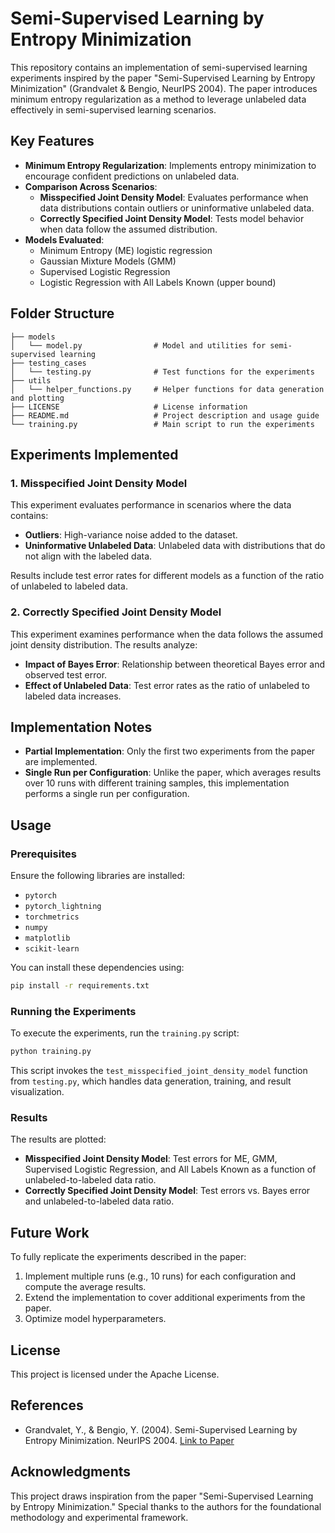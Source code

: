 # Semi-Supervised Learning by Entropy Minimization

This repository contains an implementation of semi-supervised learning experiments inspired by the paper "Semi-Supervised Learning by Entropy Minimization" (Grandvalet & Bengio, NeurIPS 2004). The paper introduces minimum entropy regularization as a method to leverage unlabeled data effectively in semi-supervised learning scenarios.

## Key Features

- **Minimum Entropy Regularization**: Implements entropy minimization to encourage confident predictions on unlabeled data.
- **Comparison Across Scenarios**:
  - **Misspecified Joint Density Model**: Evaluates performance when data distributions contain outliers or uninformative unlabeled data.
  - **Correctly Specified Joint Density Model**: Tests model behavior when data follow the assumed distribution.
- **Models Evaluated**:
  - Minimum Entropy (ME) logistic regression
  - Gaussian Mixture Models (GMM)
  - Supervised Logistic Regression
  - Logistic Regression with All Labels Known (upper bound)

## Folder Structure

```
├── models
│   └── model.py                # Model and utilities for semi-supervised learning
├── testing_cases
│   └── testing.py              # Test functions for the experiments
├── utils
│   └── helper_functions.py     # Helper functions for data generation and plotting
├── LICENSE                     # License information
├── README.md                   # Project description and usage guide
└── training.py                 # Main script to run the experiments
```

## Experiments Implemented

### 1. Misspecified Joint Density Model
This experiment evaluates performance in scenarios where the data contains:
- **Outliers**: High-variance noise added to the dataset.
- **Uninformative Unlabeled Data**: Unlabeled data with distributions that do not align with the labeled data.

Results include test error rates for different models as a function of the ratio of unlabeled to labeled data.

### 2. Correctly Specified Joint Density Model
This experiment examines performance when the data follows the assumed joint density distribution. The results analyze:
- **Impact of Bayes Error**: Relationship between theoretical Bayes error and observed test error.
- **Effect of Unlabeled Data**: Test error rates as the ratio of unlabeled to labeled data increases.

## Implementation Notes

- **Partial Implementation**: Only the first two experiments from the paper are implemented.
- **Single Run per Configuration**: Unlike the paper, which averages results over 10 runs with different training samples, this implementation performs a single run per configuration.

## Usage

### Prerequisites

Ensure the following libraries are installed:
- `pytorch`
- `pytorch_lightning`
- `torchmetrics`
- `numpy`
- `matplotlib`
- `scikit-learn`

You can install these dependencies using:
```bash
pip install -r requirements.txt
```

### Running the Experiments

To execute the experiments, run the `training.py` script:
```bash
python training.py
```

This script invokes the `test_misspecified_joint_density_model` function from `testing.py`, which handles data generation, training, and result visualization.

### Results

The results are plotted:
- **Misspecified Joint Density Model**: Test errors for ME, GMM, Supervised Logistic Regression, and All Labels Known as a function of unlabeled-to-labeled data ratio.
- **Correctly Specified Joint Density Model**: Test errors vs. Bayes error and unlabeled-to-labeled data ratio.

## Future Work

To fully replicate the experiments described in the paper:
1. Implement multiple runs (e.g., 10 runs) for each configuration and compute the average results.
2. Extend the implementation to cover additional experiments from the paper.
3. Optimize model hyperparameters.

## License

This project is licensed under the Apache License.

## References

- Grandvalet, Y., & Bengio, Y. (2004). Semi-Supervised Learning by Entropy Minimization. NeurIPS 2004. [Link to Paper](https://proceedings.neurips.cc/paper_files/paper/2004/file/96f2b50b5d3613adf9c27049b2a888c7-Paper.pdf)

## Acknowledgments

This project draws inspiration from the paper "Semi-Supervised Learning by Entropy Minimization." Special thanks to the authors for the foundational methodology and experimental framework.
